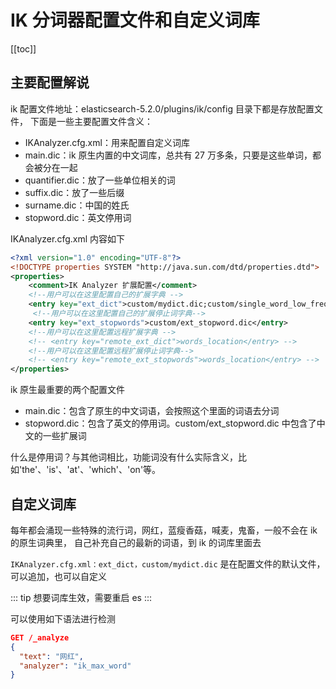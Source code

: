 # IK 分词器配置文件和自定义词库
[[toc]]

## 主要配置解说
ik 配置文件地址：elasticsearch-5.2.0/plugins/ik/config 目录下都是存放配置文件，
下面是一些主要配置文件含义：

- IKAnalyzer.cfg.xml：用来配置自定义词库
- main.dic：ik 原生内置的中文词库，总共有 27 万多条，只要是这些单词，都会被分在一起
- quantifier.dic：放了一些单位相关的词
- suffix.dic：放了一些后缀
- surname.dic：中国的姓氏
- stopword.dic：英文停用词

IKAnalyzer.cfg.xml 内容如下
```xml
<?xml version="1.0" encoding="UTF-8"?>
<!DOCTYPE properties SYSTEM "http://java.sun.com/dtd/properties.dtd">
<properties>
	<comment>IK Analyzer 扩展配置</comment>
	<!--用户可以在这里配置自己的扩展字典 -->
	<entry key="ext_dict">custom/mydict.dic;custom/single_word_low_freq.dic</entry>
	 <!--用户可以在这里配置自己的扩展停止词字典-->
	<entry key="ext_stopwords">custom/ext_stopword.dic</entry>
	<!--用户可以在这里配置远程扩展字典 -->
	<!-- <entry key="remote_ext_dict">words_location</entry> -->
	<!--用户可以在这里配置远程扩展停止词字典-->
	<!-- <entry key="remote_ext_stopwords">words_location</entry> -->
</properties>

```

ik 原生最重要的两个配置文件

- main.dic：包含了原生的中文词语，会按照这个里面的词语去分词
- stopword.dic：包含了英文的停用词。custom/ext_stopword.dic 中包含了中文的一些扩展词

什么是停用词？与其他词相比，功能词没有什么实际含义，比如'the'、'is'、'at'、'which'、'on'等。

## 自定义词库
每年都会涌现一些特殊的流行词，网红，蓝瘦香菇，喊麦，鬼畜，一般不会在 ik 的原生词典里，
自己补充自己的最新的词语，到 ik 的词库里面去

`IKAnalyzer.cfg.xml：ext_dict，custom/mydict.dic` 是在配置文件的默认文件，可以追加，也可以自定义

::: tip
想要词库生效，需要重启 es
:::

可以使用如下语法进行检测
```json
GET /_analyze
{
  "text": "网红",
  "analyzer": "ik_max_word"
}
```
